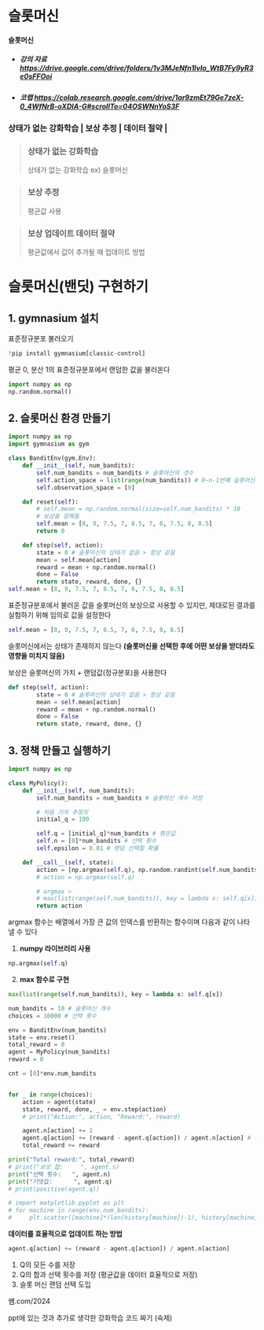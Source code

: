 # 슬롯머신

#### 슬롯머신

* ##### 강의 자료 https://drive.google.com/drive/folders/1v3MJeNfn1lvlo_WtB7Fy9yR3e0sFFOoi
* ##### 코랩 https://colab.research.google.com/drive/1ar9zmEt79Ge7zeX-0_4WfNrB-oXDIA-G#scrollTo=04OSWNnYoS3F

### 상태가 없는 강화학습 | 보상 추정 | 데이터 절약 | 

> ### 상태가 없는 강화학습
> 상태가 없는 강화학습 ex) 슬롯머신

> ### 보상 추정
> 평균값 사용

> ### 보상 업데이트 데이터 절약
> 평균값에서 값이 추가될 때 업데이트 방법

# 슬롯머신(밴딧) 구현하기

## 1. gymnasium 설치
표준정규분포 불러오기
```python
!pip install gymnasium[classic-control]
```

평균 0, 분산 1의 표준정규분포에서 랜덤한 값을 불러온다
```python
import numpy as np
np.random.normal()
```

## 2. 슬롯머신 환경 만들기
```python
import numpy as np
import gymnasium as gym

class BanditEnv(gym.Env):
    def __init__(self, num_bandits):
        self.num_bandits = num_bandits # 슬롯머신의 갯수
        self.action_space = list(range(num_bandits)) # 0~n-1번째 슬롯머신 선택 가능
        self.observation_space = [0]

    def reset(self):
        # self.mean = np.random.normal(size=self.num_bandits) * 10
        # 보상을 정해둠
        self.mean = [8, 9, 7.5, 7, 8.5, 7, 6, 7.5, 8, 8.5]
        return 0

    def step(self, action):
        state = 0 # 슬롯머신의 상태가 없음 > 항상 같음
        mean = self.mean[action]
        reward = mean + np.random.normal()
        done = False
        return state, reward, done, {}
self.mean = [8, 9, 7.5, 7, 8.5, 7, 6, 7.5, 8, 8.5]
```
표준정규분포에서 불러온 값을 슬롯머신의 보상으로 사용할 수 있지만, 제대로된 결과를 실험하기 위해 임의로 값을 설정한다

```python
self.mean = [8, 9, 7.5, 7, 8.5, 7, 6, 7.5, 8, 8.5]
```

슬롯머신에서는 상태가 존재하지 않는다
**(슬롯머신을 선택한 후에 어떤 보상을 받더라도 영향을 미치지 않음)**

보상은 슬롯머신의 가치 + 랜덤값(정규분포)을 사용한다
```python
def step(self, action):
        state = 0 # 슬롯머신의 상태가 없음 > 항상 같음
        mean = self.mean[action]
        reward = mean + np.random.normal()
        done = False
        return state, reward, done, {}
```

## 3. 정책 만들고 실행하기

```python
import numpy as np

class MyPolicy():
    def __init__(self, num_bandits):
        self.num_bandits = num_bandits # 술롯머신 개수 저장

        # 처음 가치 추정치
        initial_q = 100

        self.q = [initial_q]*num_bandits # 평균값
        self.n = [0]*num_bandits # 선택 횟수
        self.epsilon = 0.01 # 랜덤 선택할 확률

    def __call__(self, state):
        action = [np.argmax(self.q), np.random.randint(self.num_bandits)][np.random.random() < self.epsilon] # epsilon보다 작을 경우 랜덤 선택
        # action = np.argmax(self.q)

        # argmax >
        # max(list(range(self.num_bandits)), key = lambda x: self.q[x])
        return action
```
argmax 함수는 배열에서 가장 큰 값의 인덱스를 반환하는 함수이며 다음과 같이 나타낼 수 있다
1. **numpy 라이브러리 사용**
```python
np.argmax(self.q)
```
2. **max 함수로 구현**
```python
max(list(range(self.num_bandits)), key = lambda x: self.q[x])
```

```python
num_bandits = 10 # 슬롯머신 개수
choices = 10000 # 선택 횟수

env = BanditEnv(num_bandits)
state = env.reset()
total_reward = 0
agent = MyPolicy(num_bandits)
reward = 0

cnt = [0]*env.num_bandits


for _ in range(choices):
    action = agent(state)
    state, reward, done, _ = env.step(action)
    # print("Action:", action, "Reward:", reward)

    agent.n[action] += 1
    agent.q[action] += (reward - agent.q[action]) / agent.n[action] # 평균값을 데이터 효율적으로 업데이트 및 저장
    total_reward += reward

print("Total reward:", total_reward)
# print("보상 합:     ", agent.s)
print("선택 횟수:   ", agent.n)
print("기댓값:      ", agent.q)
# print(positive(agent.q))

# import matplotlib.pyplot as plt
# for machine in range(env.num_bandits):
#     plt.scatter([machine]*(len(history[machine])-1), history[machine][1:])
```

**데이터를 효율적으로 업데이트 하는 방법**
```python
agent.q[action] += (reward - agent.q[action]) / agent.n[action]
```


1. Q의 모든 수를 저장
2. Q의 합과 선택 횟수를 저장 (평균값을 데이터 효율적으로 저장)
3. 슬롯 머신 랜덤 선택 도입

쌤.com/2024

ppt에 있는 것과 추가로 생각한 강화학습 코드 짜기 (숙제)
